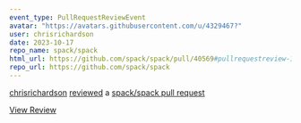 ```yaml
---
event_type: PullRequestReviewEvent
avatar: "https://avatars.githubusercontent.com/u/4329467?"
user: chrisrichardson
date: 2023-10-17
repo_name: spack/spack
html_url: https://github.com/spack/spack/pull/40569#pullrequestreview-1683380211
repo_url: https://github.com/spack/spack
---
```


<a href='https://github.com/chrisrichardson' target='_blank'>chrisrichardson</a> <a href='https://github.com/spack/spack/pull/40569#pullrequestreview-1683380211' target='_blank'>reviewed</a> a <a href='https://github.com/spack/spack/pull/40569' target='_blank'>spack/spack pull request</a>

<small></small>

<a href='https://github.com/spack/spack/pull/40569#pullrequestreview-1683380211' target='_blank'>View Review</a>